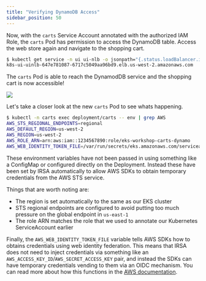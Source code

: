 ```yaml
---
title: "Verifying DynamoDB Access"
sidebar_position: 50
---
```


Now, with the `carts` Service Account annotated with the authorized IAM Role, the `carts` Pod has permission to access the DynamoDB table. Access the web store again and navigate to the shopping cart.

```bash
$ kubectl get service -n ui ui-nlb -o jsonpath="{.status.loadBalancer.ingress[*].hostname}"
k8s-ui-uinlb-647e781087-6717c5049aa96bd9.elb.us-west-2.amazonaws.com
```

The `carts` Pod is able to reach the DynamodDB service and the shopping cart is now accessible!

<browser url="http://k8s-ui-uinlb-647e781087-6717c5049aa96bd9.elb.us-west-2.amazonaws.com/cart">
<img src={require('@site/static/img/sample-app-screens/shopping-cart.png').default}/>
</browser>

Let's take a closer look at the new `carts` Pod to see whats happening.

```bash
$ kubectl -n carts exec deployment/carts -- env | grep AWS
AWS_STS_REGIONAL_ENDPOINTS=regional
AWS_DEFAULT_REGION=us-west-2
AWS_REGION=us-west-2
AWS_ROLE_ARN=arn:aws:iam::1234567890:role/eks-workshop-carts-dynamo
AWS_WEB_IDENTITY_TOKEN_FILE=/var/run/secrets/eks.amazonaws.com/serviceaccount/token
```

These environment variables have not been passed in using something like a ConfigMap or configured directly on the Deployment. Instead these have been set by IRSA automatically to allow AWS SDKs to obtain temporary credentials from the AWS STS service.

Things that are worth noting are:

- The region is set automatically to the same as our EKS cluster
- STS regional endpoints are configured to avoid putting too much pressure on the global endpoint in `us-east-1`
- The role ARN matches the role that we used to annotate our Kubernetes ServiceAccount earlier

Finally, the `AWS_WEB_IDENTITY_TOKEN_FILE` variable tells AWS SDKs how to obtains credentials using web identity federation. This means that IRSA does not need to inject credentials via something like an `AWS_ACCESS_KEY_ID`/`AWS_SECRET_ACCESS_KEY` pair, and instead the SDKs can have temporary credentials vending to them via an OIDC mechanism. You can read more about how this functions in the [AWS documentation](https://docs.aws.amazon.com/IAM/latest/UserGuide/id_roles_providers_oidc.html).

